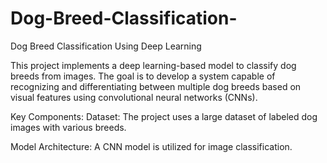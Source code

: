 # Dog-Breed-Classification-
Dog Breed Classification Using Deep Learning

This project implements a deep learning-based model to classify dog breeds from images. The goal is to develop a system capable of recognizing and differentiating between multiple dog breeds based on visual features using convolutional neural networks (CNNs).

Key Components:
Dataset: The project uses a large dataset of labeled dog images with various breeds. 

Model Architecture: A CNN model is utilized for image classification. 
